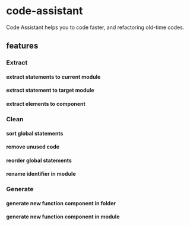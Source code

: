 # code-assistant

Code Assistant helps you to code faster, and refactoring old-time codes.

## features

### Extract

#### extract statements to current module

#### extract statement to target module

#### extract elements to component

### Clean

#### sort global statements

#### remove unused code

#### reorder global statements

#### rename identifier in module

### Generate

#### generate new function component in folder

#### generate new function component in module
